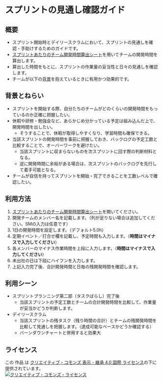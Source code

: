 # スプリントの見通し確認ガイド

## 概要

 * スプリント開始時とデイリースクラムにおいて、スプリントの見通しを確認・手助けするためのガイドです。
 * [スプリントあたりのチーム開発時間算出シート](./docs/スプリントあたりのチーム開発時間算出シート.xlsx?raw=true)を用いてチームの開発時間を算出します。
 * 算出した時間をもとに、スプリントの作業量の妥当性と日々の見通しを確認します。
 * チームが以下の[背景](#背景とねらい)を抱えているときに有用かつ効果的です。

## 背景とねらい

 * スプリントを開始する際、自分たちのチームがどのくらいの開発時間をもっているのか正確に把握したい。
 * 休暇や研修・勉強会など、あらかじめ分かっている予定は組み込んだ上で、開発時間を出したい。
   * そうすることで、休暇が取得しやすくなり、学習時間も確保できる。
 * 当該スプリントの開発時間を事前に把握しておき、バックログの予定工数と比較することで、オーバーワークを避けたい。
   * 当該スプリントに収まらないものを次スプリントに回す際の判断材料となる。
   * 逆に開発時間に余裕がある場合は、次スプリントのバックログを先行して着手可能となる。
 * チームが自信を持ってスプリントを開始・完了できることを工数レベルで確認したい。

## 利用方法

 1. [スプリントあたりのチーム開発時間算出シート](./docs/スプリントあたりのチーム開発時間算出シート.xlsx?raw=true)を開いてください。
 1. 開発チームのメンバー名を記載します。（列が足りない場合は追加してください。SMの入力は任意です）
 1. 1日の開発時間を設定します。（デフォルト5.0h）
 1. 定期イベント／打合せ欄を記載し、予定時間も入力します。（**時間はマイナスで入力してください**）
 1. 各メンバーのマイナス作業時間を上段に入力します。（**時間はマイナスで入力してください**）
 1. 未出社の日は下段にハイフンを入力します。
 1. 上記入力完了後、合計開発時間と日毎の残開発時間を確認します。

## 利用シーン

 * スプリントプランニング第二部（タスクばらし）完了後
   * 当該スプリントの予定工数とチームの合計開発時間を比較して、作業量が妥当かどうか判断します。
 * デイリースクラム
   * 当該スプリントの残タスク（残り時間の合計）とチームの残開発時間を比較して見通しを把握します。（達成可能なペースかどうか確認する）
   * バーンダウンチャートと併用すると効果大

## ライセンス

この 作品 は <a rel="license" href="http://creativecommons.org/licenses/by-sa/4.0/">クリエイティブ・コモンズ 表示 - 継承 4.0 国際 ライセンス</a>の下に提供されています。
<br />
<a rel="license" href="http://creativecommons.org/licenses/by-sa/4.0/">
  <img alt="クリエイティブ・コモンズ・ライセンス" style="border-width:0" src="https://i.creativecommons.org/l/by-sa/4.0/88x31.png" />
</a>
